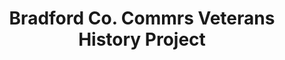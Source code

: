 ---
layout: repo
title: "Bradford Co. Commrs Veterans History Project"
id: 14995
permalink: repos/14995/
---